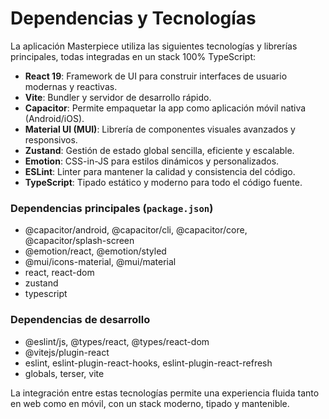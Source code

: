 # Dependencias y Tecnologías

La aplicación Masterpiece utiliza las siguientes tecnologías y librerías principales, todas integradas en un stack 100% TypeScript:

- **React 19**: Framework de UI para construir interfaces de usuario modernas y reactivas.
- **Vite**: Bundler y servidor de desarrollo rápido.
- **Capacitor**: Permite empaquetar la app como aplicación móvil nativa (Android/iOS).
- **Material UI (MUI)**: Librería de componentes visuales avanzados y responsivos.
- **Zustand**: Gestión de estado global sencilla, eficiente y escalable.
- **Emotion**: CSS-in-JS para estilos dinámicos y personalizados.
- **ESLint**: Linter para mantener la calidad y consistencia del código.
- **TypeScript**: Tipado estático y moderno para todo el código fuente.

### Dependencias principales (`package.json`)
- @capacitor/android, @capacitor/cli, @capacitor/core, @capacitor/splash-screen
- @emotion/react, @emotion/styled
- @mui/icons-material, @mui/material
- react, react-dom
- zustand
- typescript

### Dependencias de desarrollo
- @eslint/js, @types/react, @types/react-dom
- @vitejs/plugin-react
- eslint, eslint-plugin-react-hooks, eslint-plugin-react-refresh
- globals, terser, vite

La integración entre estas tecnologías permite una experiencia fluida tanto en web como en móvil, con un stack moderno, tipado y mantenible.
